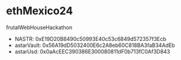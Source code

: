 # ethMexico24
frutalWebHouseHackathon

- NASTR:        0xE19D20B8490c50993E40c53c6849d572357f3Ecb
- astarVault:   0x56A19dD5032400E6c2A8eb60C818BA3faB34AdEb
- astarUsd:     0x0aAcEEC390386E300080811dF0b713fC0Af3D843